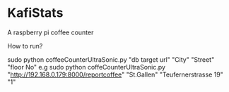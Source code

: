 KafiStats
=========

A raspberry pi coffee counter

How to run?

sudo python coffeeCounterUltraSonic.py "db target url" "City" "Street" "floor No"
e.g
sudo python coffeCounterUltraSonic.py "http://192.168.0.179:8000/reportcoffee" "St.Gallen" "Teufernerstrasse 19" "1"
